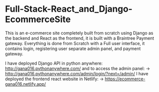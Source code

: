 # Full-Stack-React_and_Django-EcommerceSite
This is an e-commerce site completely built from scratch using Django as the backend and React as the frontend, it is built with a Braintree Payment gateway. Everything is done from Scratch with a Full user interface, it contains login, registering user separate admin panel, and payment gateway.

I have deployed Django API in python anywhere: http://gana016.pythonanywhere.com/ and to access the admin panel:
 -> http://gana016.pythonanywhere.com/admin/login/?next=/admin/
I have deployed the frontend react website in Netlify: 
 -> https://ecommerce-gana016.netlify.app/
